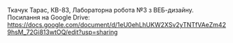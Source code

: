 Ткачук Тарас, КВ-83, Лабораторна робота №3 з ВЕБ-дизайну.
Посилання на Google Drive: https://docs.google.com/document/d/1eU0ehLhUKW2XSv2yTNTfVAeZm429hsM_72Gi813wtOQ/edit?usp=sharing
